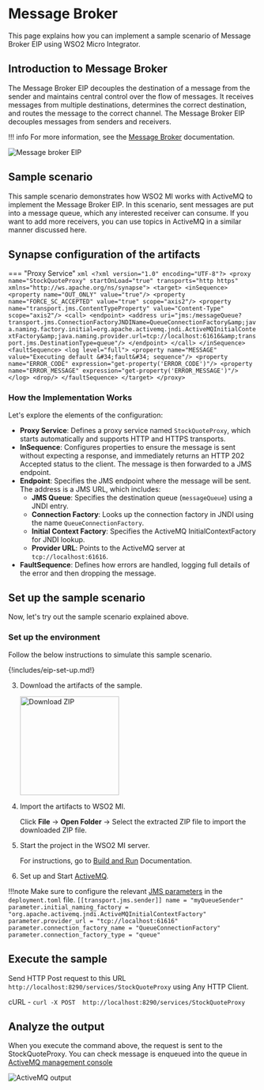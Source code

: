# Message Broker

This page explains how you can implement a sample scenario of Message Broker EIP using WSO2 Micro Integrator.

## Introduction to Message Broker

The Message Broker EIP decouples the destination of a message from the sender and maintains central control over the flow of messages. It receives messages from multiple destinations, determines the correct destination, and routes the message to the correct channel. The Message Broker EIP decouples messages from senders and receivers. 

!!! info
    For more information, see the [Message Broker](http://www.eaipatterns.com/MessageBroker.html) documentation.

![Message broker EIP]({{base_path}}/assets/img/learn/enterprise-integration-patterns/message-routing/message-broker.gif)

## Sample scenario

This sample scenario demonstrates how WSO2 MI works with ActiveMQ to implement the Message Broker EIP. In this scenario, sent messages are put into a message queue, which any interested receiver can consume. If you want to add more receivers, you can use topics in ActiveMQ in a similar manner discussed here.

## Synapse configuration of the artifacts

=== "Proxy Service"
    ```xml
    <?xml version="1.0" encoding="UTF-8"?>
    <proxy name="StockQuoteProxy" startOnLoad="true" transports="http https" xmlns="http://ws.apache.org/ns/synapse">
        <target>
            <inSequence>
                <property name="OUT_ONLY" value="true"/>
                <property name="FORCE_SC_ACCEPTED" value="true" scope="axis2"/>
                <property name="transport.jms.ContentTypeProperty" value="Content-Type" scope="axis2"/>
                <call>
                    <endpoint>
                        <address uri="jms:/messageQueue?transport.jms.ConnectionFactoryJNDIName=QueueConnectionFactory&amp;java.naming.factory.initial=org.apache.activemq.jndi.ActiveMQInitialContextFactory&amp;java.naming.provider.url=tcp://localhost:61616&amp;transport.jms.DestinationType=queue"/>
                    </endpoint>
                </call>
            </inSequence>
            <faultSequence>
                <log level="full">
                    <property name="MESSAGE" value="Executing default &#34;fault&#34; sequence"/>
                    <property name="ERROR_CODE" expression="get-property('ERROR_CODE')"/>
                    <property name="ERROR_MESSAGE" expression="get-property('ERROR_MESSAGE')"/>
                </log>
                <drop/>
            </faultSequence>
        </target>
    </proxy>
    ```

### How the Implementation Works

Let's explore the elements of the configuration:

- **Proxy Service**: Defines a proxy service named `StockQuoteProxy`, which starts automatically and supports HTTP and HTTPS transports.
- **InSequence**: Configures properties to ensure the message is sent without expecting a response, and immediately returns an HTTP 202 Accepted status to the client. The message is then forwarded to a JMS endpoint.
- **Endpoint**: Specifies the JMS endpoint where the message will be sent. The address is a JMS URL, which includes:
    - **JMS Queue**: Specifies the destination queue (`messageQueue`) using a JNDI entry.
    - **Connection Factory**: Looks up the connection factory in JNDI using the name `QueueConnectionFactory`.
    - **Initial Context Factory**: Specifies the ActiveMQ InitialContextFactory for JNDI lookup.
    - **Provider URL**: Points to the ActiveMQ server at `tcp://localhost:61616`.
- **FaultSequence**: Defines how errors are handled, logging full details of the error and then dropping the message.

## Set up the sample scenario

Now, let's try out the sample scenario explained above.

### Set up the environment

Follow the below instructions to simulate this sample scenario.

{!includes/eip-set-up.md!}

3. Download the artifacts of the sample.

    <a href="{{base_path}}/assets/attachments/learn/enterprise-integration-patterns/message-broker.zip">
        <img src="{{base_path}}/assets/img/integrate/connectors/download-zip.png" width="200" alt="Download ZIP">
    </a>

4. Import the artifacts to WSO2 MI.

    Click **File** -> **Open Folder** -> Select the extracted ZIP file to import the downloaded ZIP file.

5. Start the project in the WSO2 MI server.

    For instructions, go to [Build and Run]({{base_path}}/develop/deploy-artifacts/#build-and-run) Documentation.

6. Set up and Start [ActiveMQ]({{base_path}}/install-and-setup/setup/brokers/configure-with-activemq).

!!!note
    Make sure to configure the relevant [JMS parameters]({{base_path}}/reference/synapse-properties/transport-parameters/jms-transport-parameters) in the `deployment.toml` file.
    ```
    [[transport.jms.sender]]
    name = "myQueueSender"
    parameter.initial_naming_factory = "org.apache.activemq.jndi.ActiveMQInitialContextFactory"
    parameter.provider_url = "tcp://localhost:61616"
    parameter.connection_factory_name = "QueueConnectionFactory"
    parameter.connection_factory_type = "queue"
    ```
## Execute the sample

Send HTTP Post request to this URL `http://localhost:8290/services/StockQuoteProxy` using Any HTTP Client.

cURL - `curl -X POST  http://localhost:8290/services/StockQuoteProxy`

## Analyze the output

When you execute the command above, the request is sent to the StockQuoteProxy. You can check message is enqueued into the queue in [ActiveMQ management console](http://localhost:8161/admin/queues.jsp)

![ActiveMQ output]({{base_path}}/assets/img/learn/enterprise-integration-patterns/message-routing/message-broker-ActiveMQ-output.png)